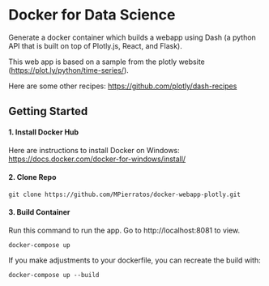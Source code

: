 # Docker for Data Science 

Generate a docker container which builds a webapp using Dash (a python API that is built on top of Plotly.js, React, and Flask).

This web app is based on a sample from the plotly website (https://plot.ly/python/time-series/).

Here are some other recipes: https://github.com/plotly/dash-recipes

## Getting Started

#### 1. Install Docker Hub

Here are instructions to install Docker on Windows: https://docs.docker.com/docker-for-windows/install/


#### 2. Clone Repo

`git clone https://github.com/MPierratos/docker-webapp-plotly.git`

#### 3. Build Container

Run this command to run the app. Go to http://localhost:8081 to view.

`docker-compose up`

If you make adjustments to your dockerfile, you can recreate the build with:

`docker-compose up --build`
